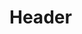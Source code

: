 <!-- TITLE: Lets Build A Simple Interpreter -->
<!-- SUBTITLE: Note About the online course at : [https://ruslanspivak.com/archives.html](lsbasi) -->

# Header